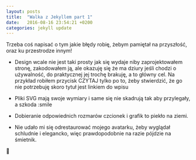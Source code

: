 ```yaml
---
layout: posts
title:  "Walka z Jekyllem part 1"
date:   2016-08-16 23:54:21 +0200
categories: jekyll update
---
```

Trzeba coś napisać o tym jakie błędy robię, żebym pamiętał na przyszłość, oraz ku przestrodze innym!

+ Design wcale nie jest taki prosty jak się wydaje niby zaprojektowałem stronę, zakodowałem ją, ale okazuję się że ma dziury jeśli chodzi o używalność, do praktycznej jej trochę brakuję, a to główny cel. Na przykład robiłem przycisk CZYTAJ tylko po to, żeby stwierdzić, że go nie potrzebuję skoro tytuł jest linkiem do wpisu

+ Pliki SVG mają swoje wymiary i same się nie skadrują tak aby przylegały, a szkoda :smile

+ Dobieranie odpowiednich rozmarów czcionek i grafik to piekło na ziemi.

+ Nie udało mi się odrestaurować mojego avatarku, żeby wyglądał schludnie i elegancko, więc prawdopodobnie na razie pójdzie na śmietnik.


:pizza:
